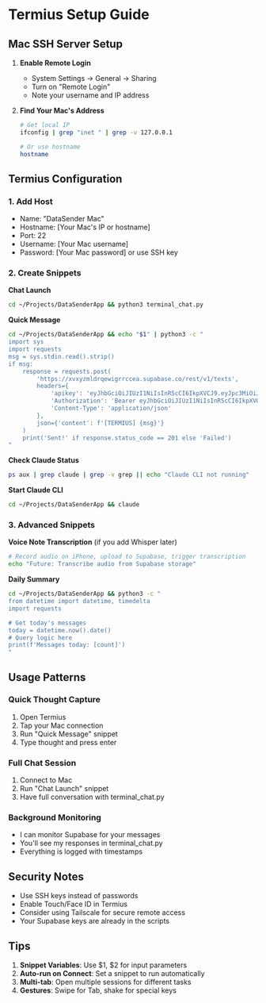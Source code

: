 # Termius Setup Guide

## Mac SSH Server Setup

1. **Enable Remote Login**
   - System Settings → General → Sharing
   - Turn on "Remote Login"
   - Note your username and IP address

2. **Find Your Mac's Address**
   ```bash
   # Get local IP
   ifconfig | grep "inet " | grep -v 127.0.0.1
   
   # Or use hostname
   hostname
   ```

## Termius Configuration

### 1. Add Host
- Name: "DataSender Mac"
- Hostname: [Your Mac's IP or hostname]
- Port: 22
- Username: [Your Mac username]
- Password: [Your Mac password] or use SSH key

### 2. Create Snippets

**Chat Launch**
```bash
cd ~/Projects/DataSenderApp && python3 terminal_chat.py
```

**Quick Message**
```bash
cd ~/Projects/DataSenderApp && echo "$1" | python3 -c "
import sys
import requests
msg = sys.stdin.read().strip()
if msg:
    response = requests.post(
        'https://xvxyzmldrqewigrrccea.supabase.co/rest/v1/texts',
        headers={
            'apikey': 'eyJhbGciOiJIUzI1NiIsInR5cCI6IkpXVCJ9.eyJpc3MiOiJzdXBhYmFzZSIsInJlZiI6Inh2eHl6bWxkcnFld2lncnJjY2VhIiwicm9sZSI6ImFub24iLCJpYXQiOjE3NTI3ODY0NDUsImV4cCI6MjA2ODM2MjQ0NX0.Y6F9a-L6VUdxPdUTNZTBNvAqTWwR6i2R-ACsoZZPxyE',
            'Authorization': 'Bearer eyJhbGciOiJIUzI1NiIsInR5cCI6IkpXVCJ9.eyJpc3MiOiJzdXBhYmFzZSIsInJlZiI6Inh2eHl6bWxkcnFld2lncnJjY2VhIiwicm9sZSI6ImFub24iLCJpYXQiOjE3NTI3ODY0NDUsImV4cCI6MjA2ODM2MjQ0NX0.Y6F9a-L6VUdxPdUTNZTBNvAqTWwR6i2R-ACsoZZPxyE',
            'Content-Type': 'application/json'
        },
        json={'content': f'[TERMIUS] {msg}'}
    )
    print('Sent!' if response.status_code == 201 else 'Failed')
"
```

**Check Claude Status**
```bash
ps aux | grep claude | grep -v grep || echo "Claude CLI not running"
```

**Start Claude CLI**
```bash
cd ~/Projects/DataSenderApp && claude
```

### 3. Advanced Snippets

**Voice Note Transcription** (if you add Whisper later)
```bash
# Record audio on iPhone, upload to Supabase, trigger transcription
echo "Future: Transcribe audio from Supabase storage"
```

**Daily Summary**
```bash
cd ~/Projects/DataSenderApp && python3 -c "
from datetime import datetime, timedelta
import requests

# Get today's messages
today = datetime.now().date()
# Query logic here
print(f'Messages today: [count]')
"
```

## Usage Patterns

### Quick Thought Capture
1. Open Termius
2. Tap your Mac connection
3. Run "Quick Message" snippet
4. Type thought and press enter

### Full Chat Session
1. Connect to Mac
2. Run "Chat Launch" snippet
3. Have full conversation with terminal_chat.py

### Background Monitoring
- I can monitor Supabase for your messages
- You'll see my responses in terminal_chat.py
- Everything is logged with timestamps

## Security Notes

- Use SSH keys instead of passwords
- Enable Touch/Face ID in Termius
- Consider using Tailscale for secure remote access
- Your Supabase keys are already in the scripts

## Tips

1. **Snippet Variables**: Use $1, $2 for input parameters
2. **Auto-run on Connect**: Set a snippet to run automatically
3. **Multi-tab**: Open multiple sessions for different tasks
4. **Gestures**: Swipe for Tab, shake for special keys
